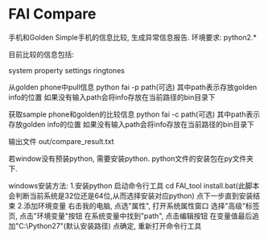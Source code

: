 FAI Compare
==============

手机和Golden Simple手机的信息比较, 生成异常信息报告.
环境要求: python2.*

目前比较的信息包括:

system property
settings
ringtones

从golden phone中pull信息
python fai -p path(可选)
    其中path表示存放golden info的位置
    如果没有输入path会将info存放在当前路径的bin目录下

获取sample phone和golden的比较信息
python fai -c path(可选)
    其中path表示存放golden info的位置
    如果没有输入path会将info存放在当前路径的bin目录下
   
输出文件
out/compare_result.txt

若window没有预装python, 需要安装python.
python文件的安装包在py文件夹下.

windows安装方法:
1.安装python
  启动命令行工具
  cd FAI_tool
  install.bat(此脚本会判断当前系统是32位还是64位,从而选择安装对应python)
  点下一步直到安装结束
2.添加环境变量
  右击我的电脑, 点选"属性", 打开系统属性窗口
  选择"高级"标签页, 点击"环境变量"按钮
  在系统变量中找到"path", 点击编辑按钮
  在变量值最后追加"C:\Python27"(默认安装路径)
  点确定, 重新打开命令行工具


